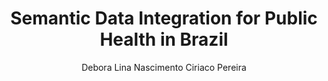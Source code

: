 ---
paperId: 40
author: Debora Lina Nascimento Ciriaco Pereira
publicationauthor: Ciriaco Pereira, D. L. N.
title: Semantic Data Integration for Public Health in Brazil
pdf: --
poster: Poster_Debora_Ciriaco
alt: --
type: Poster
topic: Deep Learning
subtopic: Machine Learning
link: 
conference: icml
year: 2019
tags: icml-2019-np
location: California, USA
---